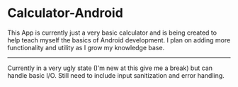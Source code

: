 # Calculator-Android

This App is currently just a very basic calculator and is being created to help teach myself the basics of Android development. I plan on adding more functionality and utility as I grow my knowledge base. 

---

Currently in a very ugly state (I'm new at this give me a break) but can handle basic I/O. Still need to include input sanitization and error handling.


